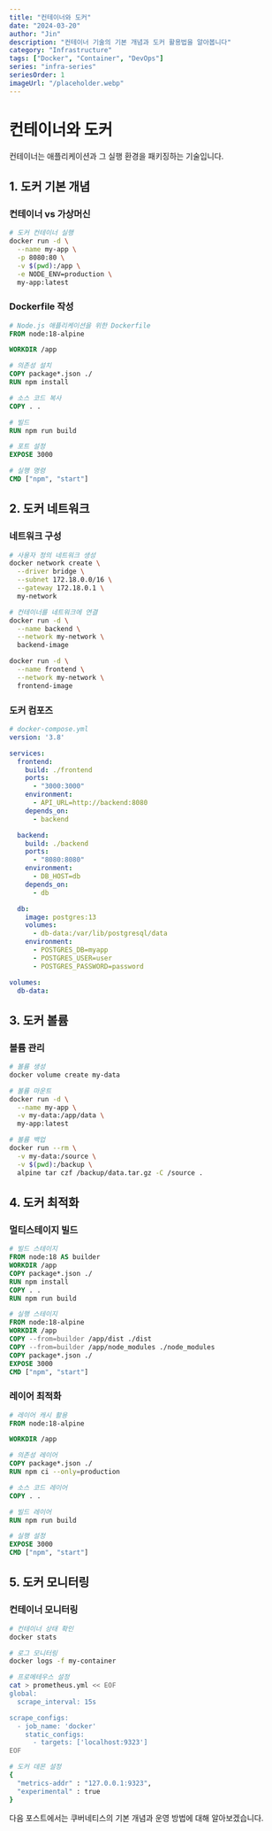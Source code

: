 ```yaml
---
title: "컨테이너와 도커"
date: "2024-03-20"
author: "Jin"
description: "컨테이너 기술의 기본 개념과 도커 활용법을 알아봅니다"
category: "Infrastructure"
tags: ["Docker", "Container", "DevOps"]
series: "infra-series"
seriesOrder: 1
imageUrl: "/placeholder.webp"
---
```


# 컨테이너와 도커

컨테이너는 애플리케이션과 그 실행 환경을 패키징하는 기술입니다.

## 1. 도커 기본 개념

### 컨테이너 vs 가상머신

```bash
# 도커 컨테이너 실행
docker run -d \
  --name my-app \
  -p 8080:80 \
  -v $(pwd):/app \
  -e NODE_ENV=production \
  my-app:latest
```

### Dockerfile 작성

```dockerfile
# Node.js 애플리케이션을 위한 Dockerfile
FROM node:18-alpine

WORKDIR /app

# 의존성 설치
COPY package*.json ./
RUN npm install

# 소스 코드 복사
COPY . .

# 빌드
RUN npm run build

# 포트 설정
EXPOSE 3000

# 실행 명령
CMD ["npm", "start"]
```

## 2. 도커 네트워크

### 네트워크 구성

```bash
# 사용자 정의 네트워크 생성
docker network create \
  --driver bridge \
  --subnet 172.18.0.0/16 \
  --gateway 172.18.0.1 \
  my-network

# 컨테이너를 네트워크에 연결
docker run -d \
  --name backend \
  --network my-network \
  backend-image

docker run -d \
  --name frontend \
  --network my-network \
  frontend-image
```

### 도커 컴포즈

```yaml
# docker-compose.yml
version: '3.8'

services:
  frontend:
    build: ./frontend
    ports:
      - "3000:3000"
    environment:
      - API_URL=http://backend:8080
    depends_on:
      - backend

  backend:
    build: ./backend
    ports:
      - "8080:8080"
    environment:
      - DB_HOST=db
    depends_on:
      - db

  db:
    image: postgres:13
    volumes:
      - db-data:/var/lib/postgresql/data
    environment:
      - POSTGRES_DB=myapp
      - POSTGRES_USER=user
      - POSTGRES_PASSWORD=password

volumes:
  db-data:
```

## 3. 도커 볼륨

### 볼륨 관리

```bash
# 볼륨 생성
docker volume create my-data

# 볼륨 마운트
docker run -d \
  --name my-app \
  -v my-data:/app/data \
  my-app:latest

# 볼륨 백업
docker run --rm \
  -v my-data:/source \
  -v $(pwd):/backup \
  alpine tar czf /backup/data.tar.gz -C /source .
```

## 4. 도커 최적화

### 멀티스테이지 빌드

```dockerfile
# 빌드 스테이지
FROM node:18 AS builder
WORKDIR /app
COPY package*.json ./
RUN npm install
COPY . .
RUN npm run build

# 실행 스테이지
FROM node:18-alpine
WORKDIR /app
COPY --from=builder /app/dist ./dist
COPY --from=builder /app/node_modules ./node_modules
COPY package*.json ./
EXPOSE 3000
CMD ["npm", "start"]
```

### 레이어 최적화

```dockerfile
# 레이어 캐시 활용
FROM node:18-alpine

WORKDIR /app

# 의존성 레이어
COPY package*.json ./
RUN npm ci --only=production

# 소스 코드 레이어
COPY . .

# 빌드 레이어
RUN npm run build

# 실행 설정
EXPOSE 3000
CMD ["npm", "start"]
```

## 5. 도커 모니터링

### 컨테이너 모니터링

```bash
# 컨테이너 상태 확인
docker stats

# 로그 모니터링
docker logs -f my-container

# 프로메테우스 설정
cat > prometheus.yml << EOF
global:
  scrape_interval: 15s

scrape_configs:
  - job_name: 'docker'
    static_configs:
      - targets: ['localhost:9323']
EOF

# 도커 데몬 설정
{
  "metrics-addr" : "127.0.0.1:9323",
  "experimental" : true
}
```

다음 포스트에서는 쿠버네티스의 기본 개념과 운영 방법에 대해 알아보겠습니다. 